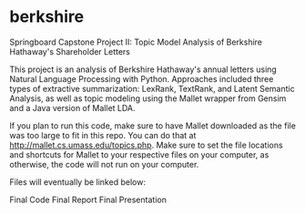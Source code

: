 # berkshire

Springboard Capstone Project II: Topic Model Analysis of Berkshire Hathaway's Shareholder Letters

This project is an analysis of Berkshire Hathaway's annual letters using Natural Language Processing with Python. Approaches included three types of extractive summarization: LexRank, TextRank, and Latent Semantic Analysis, as well as topic modeling using the Mallet wrapper from Gensim and a Java version of Mallet LDA. 

If you plan to run this code, make sure to have Mallet downloaded as the file was too large to fit in this repo. You can do that at http://mallet.cs.umass.edu/topics.php. Make sure to set the file locations and shortcuts for Mallet to your respective files on your computer, as otherwise, the code will not run on your computer. 

Files will eventually be linked below:

Final Code
Final Report
Final Presentation
